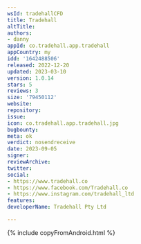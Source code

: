 ```yaml
---
wsId: tradehallCFD
title: Tradehall
altTitle: 
authors:
- danny
appId: co.tradehall.app.tradehall
appCountry: my
idd: '1642488506'
released: 2022-12-20
updated: 2023-03-10
version: 1.0.14
stars: 5
reviews: 3
size: '79450112'
website: 
repository: 
issue: 
icon: co.tradehall.app.tradehall.jpg
bugbounty: 
meta: ok
verdict: nosendreceive
date: 2023-09-05
signer: 
reviewArchive: 
twitter: 
social:
- https://www.tradehall.co
- https://www.facebook.com/Tradehall.co
- https://www.instagram.com/tradehall_ltd
features: 
developerName: Tradehall Pty Ltd

---
```


{% include copyFromAndroid.html %}